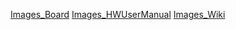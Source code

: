 [Images_Board](images-board/)
[Images_HWUserManual](images-hw-user-manual/)
[Images_Wiki](images-wiki/)
